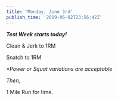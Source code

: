 ```yaml
---
title: 'Monday, June 3rd'
publish_time: '2019-06-02T23:56:42Z'
---
```


***Test Week starts today!***

Clean & Jerk to 1RM

Snatch to 1RM

*\*Power or Squat variations are acceptable*

*Then,*

1 Mile Run for time.
